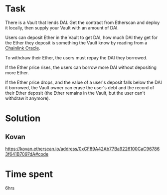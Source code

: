 # Task

There is a Vault that lends DAI. Get the contract from Etherscan and deploy it locally, then supply your Vault with an amount of DAI.

Users can deposit Ether in the Vault to get DAI, how much DAI they get for the Ether they deposit is something the Vault know by reading from a [Chainlink Oracle](https://docs.chain.link/docs/ethereum-addresses).

To withdraw their Ether, the users must repay the DAI they borrowed.

If the Ether price rises, the users can borrow more DAI without depositing more Ether.

If the Ether price drops, and the value of a user's deposit falls below the DAI it borrowed, the Vault owner can erase the user's debt and the record of their Ether deposit (the Ether remains in the Vault, but the user can't withdraw it anymore).

# Solution
## Kovan

https://kovan.etherscan.io/address/0xCF89A42Ab77Ba9226100CaC967863f641B7097dA#code

# Time spent
6hrs
